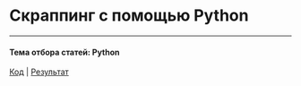 # Скраппинг с помощью Python
____

#### Тема отбора статей: Python
[Код](http://sabaka.net) | [Результат](http://sabaka.net)
